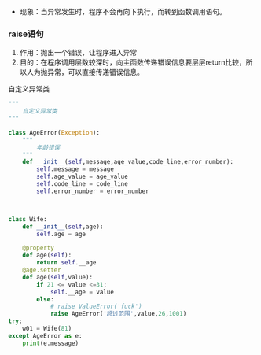 + 现象：当异常发生时，程序不会再向下执行，而转到函数调用语句。

### raise语句

1. 作用：抛出一个错误，让程序进入异常
2. 目的：在程序调用层数较深时，向主函数传递错误信息要层层return比较，所以人为抛异常，可以直接传递错误信息。



自定义异常类

```python
"""
    自定义异常类
"""

class AgeError(Exception):
    """
        年龄错误
    """
    def __init__(self,message,age_value,code_line,error_number):
        self.message = message
        self.age_value = age_value
        self.code_line = code_line
        self.error_number = error_number



class Wife:
    def __init__(self,age):
        self.age = age

    @property
    def age(self):
        return self.__age
    @age.setter
    def age(self,value):
        if 21 <= value <=31:
            self.__age = value
        else:
            # raise ValueError('fuck')
            raise AgeError('超过范围',value,26,1001)
try:
    w01 = Wife(81)
except AgeError as e:
    print(e.message)
```

